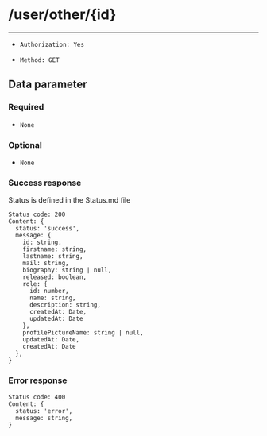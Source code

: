 # /user/other/{id}

---

- `Authorization: Yes`

- `Method: GET`

## Data parameter

### Required

- `None`

### Optional

- `None`

### Success response

Status is defined in the Status.md file

```
Status code: 200
Content: {
  status: 'success',
  message: {
    id: string,
    firstname: string,
    lastname: string,
    mail: string,
    biography: string | null,
    released: boolean,
    role: {
      id: number,
      name: string,
      description: string,
      createdAt: Date,
      updatedAt: Date
    },
    profilePictureName: string | null,
    updatedAt: Date,
    createdAt: Date
  },
}
```

### Error response

```
Status code: 400
Content: {
  status: 'error',
  message: string,
}
```
